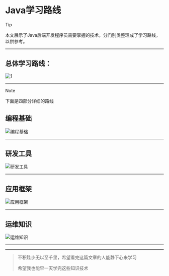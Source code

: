 # Java学习路线



> [!tip]
>
> 本文展示了Java后端开发程序员需要掌握的技术，分门别类整理成了学习路线，以供参考。

---



## **总体学习路线：**

![1](https://s2.loli.net/2022/07/10/cknINCyv5tJ1OaY.png)

---

> [!note]
>
> 下面是四部分详细的路线



<!-- tabs:start -->

## **编程基础**

![编程基础](https://s2.loli.net/2022/07/10/ik5m8cCruhjEOts.png)



---



## **研发工具**

![研发工具](https://s2.loli.net/2022/07/10/OSKBQs8yxuXDphc.png)



---

## **应用框架**



![应用框架](https://s2.loli.net/2022/07/10/Rwz6LxfYtMbWjhy.png)

---

## **运维知识**

![运维知识](https://s2.loli.net/2022/07/10/FOJYkpgGZEaBU9m.png)

---

<!-- tabs:end -->

---



>不积跬步无以至千里，希望看完这篇文章的人能静下心来学习
>
>希望我也能早一天学完这些知识技术

